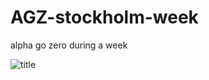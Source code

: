 # AGZ-stockholm-week
alpha go zero during a week

![title](https://cdn-images-1.medium.com/max/2000/1*0pn33bETjYOimWjlqDLLNw.png)
